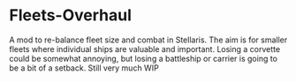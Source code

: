 # Fleets-Overhaul
A mod to re-balance fleet size and combat in Stellaris. The aim is for smaller fleets where individual ships are valuable and important. Losing a corvette could be somewhat annoying, but losing a battleship or carrier is going to be a bit of a setback.
Still very much WIP

